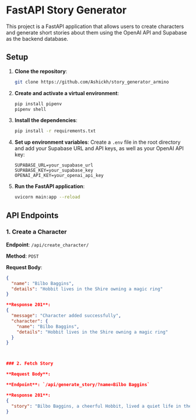 # FastAPI Story Generator

This project is a FastAPI application that allows users to create characters and generate short stories about them using the OpenAI API and Supabase as the backend database.

## Setup

1. **Clone the repository**:
    ```sh
    git clone https://github.com/Ashickh/story_generator_armino
    ```

2. **Create and activate a virtual environment**:
    ```sh
    pip install pipenv
    pipenv shell
    ```

3. **Install the dependencies**:
    ```sh
    pip install -r requirements.txt
    ```

4. **Set up environment variables**:
    Create a `.env` file in the root directory and add your Supabase URL and API keys, as well as your OpenAI API key:
    ```env
    SUPABASE_URL=your_supabase_url
    SUPABASE_KEY=your_supabase_key
    OPENAI_API_KEY=your_openai_api_key
    ```

5. **Run the FastAPI application**:
    ```sh
    uvicorn main:app --reload
    ```

## API Endpoints

### 1. Create a Character

**Endpoint**: `/api/create_character/`

**Method**: `POST`

**Request Body**:
```json
{
  "name": "Bilbo Baggins",
  "details": "Hobbit lives in the Shire owning a magic ring"
}

**Response 201**:
{
  "message": "Character added successfully",
  "character": {
    "name": "Bilbo Baggins",
    "details": "Hobbit lives in the Shire owning a magic ring"
  }
}



### 2. Fetch Story

**Request Body**:

**Endpoint**: `/api/generate_story/?name=Bilbo Baggins`

**Response 201**:
{
  "story": "Bilbo Baggins, a cheerful Hobbit, lived a quiet life in the peaceful land of the Shire. Unbeknownst to many, he owned a mysterious magic ring, which he stumbled upon during one of his adventures. This ring granted him the ability to become invisible, a secret he kept close to his heart. Though content with his simple life, Bilbo often daydreamed about the adventures the ring could lead him to. Little did he know, destiny had grand plans for him and his magical possession."
}


